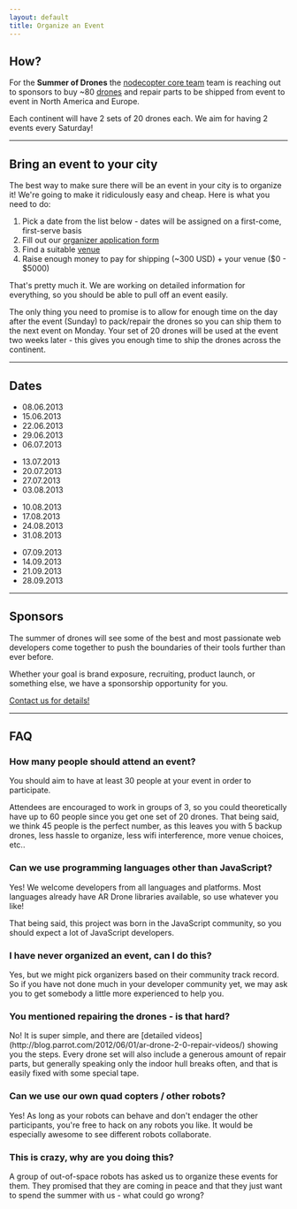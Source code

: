 ```yaml
---
layout: default
title: Organize an Event
---
```


## How?

For the <strong>Summer of Drones</strong> the [nodecopter core team](http://nodecopter.com/core) team is reaching out to sponsors to buy ~80 [drones](http://ardrone2.parrot.com/) and repair parts to be
shipped from event to event in North America and Europe.

Each continent will have 2 sets of 20 drones each. We aim for having 2 events
every Saturday!

<hr class="big" />

## Bring an event to your city

The best way to make sure there will be an event in your city is to organize it!
We're going to make it ridiculously easy and cheap. Here is what you need to do:

1. Pick a date from the list below - dates will be assigned
  on a first-come, first-serve basis
2. Fill out our [organizer application form](https://docs.google.com/spreadsheet/viewform?formkey=dFB6a3FrdGlhb0pFUFExc0lhOTVtQUE6MQ)
3. Find a suitable [venue](/compass/venue)
4. Raise enough money to pay for shipping (~300 USD) + your venue ($0 - $5000)

That's pretty much it. We are working on detailed information for everything,
so you should be able to pull off an event easily.

The only thing you need to promise is to allow for enough time on the day after
the event (Sunday) to pack/repair the drones so you can ship them to the next
event on Monday. Your set of 20 drones will be used at the event two weeks
later - this gives you enough time to ship the drones across the continent.

<hr class="big" />

## Dates

<div class="row">
  <div class="span3">
    <ul>
      <li>08.06.2013</li>
      <li>15.06.2013</li>
      <li>22.06.2013</li>
      <li>29.06.2013</li>
      <li>06.07.2013</li>
    </ul>
  </div>
  <div class="span3">
    <ul>
      <li>13.07.2013</li>
      <li>20.07.2013</li>
      <li>27.07.2013</li>
      <li>03.08.2013</li>
    </ul>
  </div>
  <div class="span3">
    <ul>
      <li>10.08.2013</li>
      <li>17.08.2013</li>
      <li>24.08.2013</li>
      <li>31.08.2013</li>
    </ul>
  </div>
  <div class="span3">
    <ul>
      <li>07.09.2013</li>
      <li>14.09.2013</li>
      <li>21.09.2013</li>
      <li>28.09.2013</li>
    </ul>
  </div>
</div>

<hr class="big" />

## Sponsors

The summer of drones will see some of the best and most passionate web
developers come together to push the boundaries of their tools further than
ever before.

Whether your goal is brand exposure, recruiting, product launch, or something
else, we have a sponsorship opportunity for you.

[Contact us for details!](mailto:sponsor@nodecopter.com)

<hr class="big" />

## FAQ

<div class="row">
  <div class="span6">
    <h3>How many people should attend an event?</h3>
    <p>You should aim to have at least 30 people at your event in order to participate.</p>
    <p>Attendees are encouraged to work in groups of 3, so you could theoretically
  have up to 60 people since you get one set of 20 drones. That being said, we
  think 45 people is the perfect number, as this leaves you with 5 backup drones,
  less hassle to organize, less wifi interference, more venue choices, etc..</p>
  </div>
  <div class="span6">
    <h3>Can we use programming languages other than JavaScript?</h3>
    <p>Yes! We welcome developers from all languages and platforms. Most languages
already have AR Drone libraries available, so use whatever you like!</p>
    <p>That being said, this project was born in the JavaScript community, so you
should expect a lot of JavaScript developers.</p>
  </div>
</div>

<div class="row">
  <div class="span6">
    <h3>I have never organized an event, can I do this?</h3>
    <p>Yes, but we might pick organizers based on their community track record. So if
you have not done much in your developer community yet, we may ask you to get
somebody a little more experienced to help you.</p>
  </div>
  <div class="span6">
    <h3>You mentioned repairing the drones - is that hard?</h3>
    <p>No! It is super simple, and there are [detailed
videos](http://blog.parrot.com/2012/06/01/ar-drone-2-0-repair-videos/) showing
you the steps. Every drone set will also include a generous amount of repair
parts, but generally speaking only the indoor hull breaks often, and that is
easily fixed with some special tape.</p>
   </div>
</div>

<div class="row">
  <div class="span6">
    <h3>Can we use our own quad copters / other robots?</h3>
    <p>Yes! As long as your robots can behave and don't endager the other participants,
you're free to hack on any robots you like. It would be especially awesome to
see different robots collaborate.</p>
  </div>
  <div class="span6">
    <h3>This is crazy, why are you doing this?</h3>
    <p>A group of out-of-space robots has asked us to organize these events for them.
  They promised that they are coming in peace and that they just want to spend
  the summer with us - what could go wrong?</p>
  </div>
</div>
